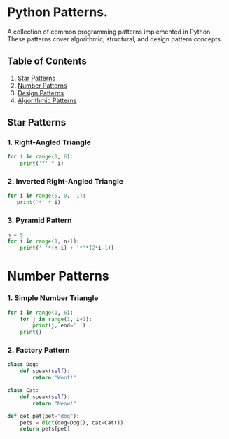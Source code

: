 # Python Patterns.

A collection of common programming patterns implemented in Python. These patterns cover algorithmic, structural, and design pattern concepts.

## Table of Contents
1. [Star Patterns](#star-patterns)
2. [Number Patterns](#number-patterns)
3. [Design Patterns](#design-patterns)
4. [Algorithmic Patterns](#algorithmic-patterns)


## Star Patterns

### 1. Right-Angled Triangle
```python
for i in range(1, 6):
    print('*' * i)
```

 ### 2. Inverted Right-Angled Triangle
 ```python
for i in range(5, 0, -1):
    print('*' * i)
```

### 3. Pyramid Pattern
```python
n = 5
for i in range(1, n+1):
    print(' '*(n-i) + '*'*(2*i-1))
```

# Number Patterns

### 1. Simple Number Triangle
```python
for i in range(1, 6):
    for j in range(1, i+1):
        print(j, end=' ')
    print()
```
### 2. Factory Pattern
```python
class Dog:
    def speak(self):
        return "Woof!"

class Cat:
    def speak(self):
        return "Meow!"

def get_pet(pet="dog"):
    pets = dict(dog=Dog(), cat=Cat())
    return pets[pet]
```

